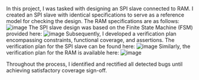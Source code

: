 In this project, I was tasked with designing an SPI slave connected to RAM. I created an SPI slave with identical specifications to serve as a reference model for checking the design. The RAM specifications are as follows:
![image](https://github.com/aboElhammd/SPI-slave-connected-to-single-port-ram-/assets/124165601/e26b7e76-1300-4082-82ee-4fb5d7b0d6d0)
The SPI slave design was based on the Finite State Machine (FSM) provided here: 
![image](https://github.com/aboElhammd/SPI-slave-connected-to-single-port-ram-/assets/124165601/26dac132-b214-4d61-b954-5e01a0e70f12)
Subsequently, I developed a verification plan encompassing constraints, functional coverage, and assertions. The verification plan for the SPI slave can be found here:
![image](https://github.com/aboElhammd/SPI-slave-connected-to-single-port-ram-/assets/124165601/e2c8a9d9-b2b9-4695-933c-544b6dba86c2)
Similarly, the verification plan for the RAM is available here:
![image](https://github.com/aboElhammd/SPI-slave-connected-to-single-port-ram-/assets/124165601/ff552339-070b-4fe7-8d64-4b4633a2f1d4)

Throughout the process, I identified and rectified all detected bugs until achieving satisfactory coverage sign-off.
